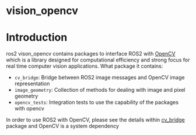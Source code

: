 vision_opencv
=============
# Introduction
ros2 vison_opencv contains packages to interface ROS2 with [OpenCV](http://opencv.org/) which is a library designed for computational efficiency and strong focus for real time computer vision applications. What package it contains:
* `cv_bridge`: Bridge between ROS2 image messages and OpenCV image representation
* `image_geometry`: Collection of methods for dealing with image and pixel geometry
* `opencv_tests`: Integration tests to use the capability of the packages with opencv

In order to use ROS2 with OpenCV, please see the details within [cv_bridge](https://github.com/ros-perception/vision_opencv/tree/ros2/cv_bridge) package and OpenCV is a system dependency
